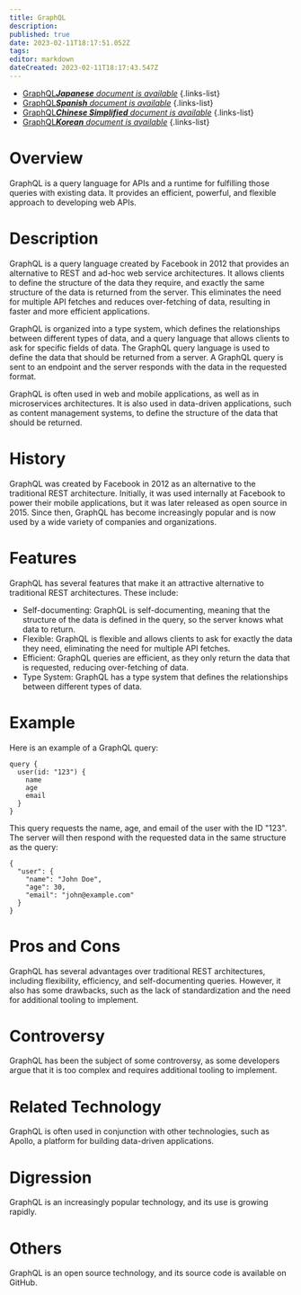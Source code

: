 ```yaml
---
title: GraphQL
description: 
published: true
date: 2023-02-11T18:17:51.052Z
tags: 
editor: markdown
dateCreated: 2023-02-11T18:17:43.547Z
---
```


- [GraphQL***Japanese** document is available*](/ja/Knowledge-base/Dictionary/graphql)
{.links-list}
- [GraphQL***Spanish** document is available*](/es/Knowledge-base/Dictionary/graphql)
{.links-list}
- [GraphQL***Chinese Simplified** document is available*](/zh/Knowledge-base/Dictionary/graphql)
{.links-list}
- [GraphQL***Korean** document is available*](/ko/Knowledge-base/Dictionary/graphql)
{.links-list}


# Overview
GraphQL is a query language for APIs and a runtime for fulfilling those queries with existing data. It provides an efficient, powerful, and flexible approach to developing web APIs.

# Description
GraphQL is a query language created by Facebook in 2012 that provides an alternative to REST and ad-hoc web service architectures. It allows clients to define the structure of the data they require, and exactly the same structure of the data is returned from the server. This eliminates the need for multiple API fetches and reduces over-fetching of data, resulting in faster and more efficient applications.

GraphQL is organized into a type system, which defines the relationships between different types of data, and a query language that allows clients to ask for specific fields of data. The GraphQL query language is used to define the data that should be returned from a server. A GraphQL query is sent to an endpoint and the server responds with the data in the requested format.

GraphQL is often used in web and mobile applications, as well as in microservices architectures. It is also used in data-driven applications, such as content management systems, to define the structure of the data that should be returned.

# History
GraphQL was created by Facebook in 2012 as an alternative to the traditional REST architecture. Initially, it was used internally at Facebook to power their mobile applications, but it was later released as open source in 2015. Since then, GraphQL has become increasingly popular and is now used by a wide variety of companies and organizations.

# Features
GraphQL has several features that make it an attractive alternative to traditional REST architectures. These include:

- Self-documenting: GraphQL is self-documenting, meaning that the structure of the data is defined in the query, so the server knows what data to return.
- Flexible: GraphQL is flexible and allows clients to ask for exactly the data they need, eliminating the need for multiple API fetches.
- Efficient: GraphQL queries are efficient, as they only return the data that is requested, reducing over-fetching of data.
- Type System: GraphQL has a type system that defines the relationships between different types of data.

# Example
Here is an example of a GraphQL query:

```
query {
  user(id: "123") {
    name
    age
    email
  }
}
```

This query requests the name, age, and email of the user with the ID "123". The server will then respond with the requested data in the same structure as the query:

```
{
  "user": {
    "name": "John Doe",
    "age": 30,
    "email": "john@example.com"
  }
}
```

# Pros and Cons
GraphQL has several advantages over traditional REST architectures, including flexibility, efficiency, and self-documenting queries. However, it also has some drawbacks, such as the lack of standardization and the need for additional tooling to implement.

# Controversy
GraphQL has been the subject of some controversy, as some developers argue that it is too complex and requires additional tooling to implement.

# Related Technology
GraphQL is often used in conjunction with other technologies, such as Apollo, a platform for building data-driven applications.

# Digression
GraphQL is an increasingly popular technology, and its use is growing rapidly.

# Others
GraphQL is an open source technology, and its source code is available on GitHub.
